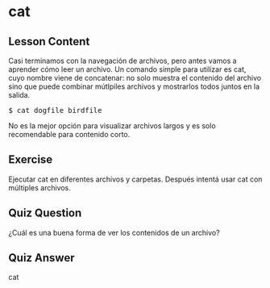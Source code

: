 # cat

## Lesson Content

Casi terminamos con la navegación de archivos, pero antes vamos a aprender cómo leer un archivo. Un comando simple para utilizar es cat, cuyo nombre viene de concatenar: no solo muestra el contenido del archivo sino que puede combinar mútlpiles archivos y mostrarlos todos juntos en la salida.

<pre>$ cat dogfile birdfile</pre>

No es la mejor opción para visualizar archivos largos y es solo recomendable para contenido corto.

## Exercise

Ejecutar cat en diferentes archivos y carpetas. Después intentá usar cat con múltiples archivos.

## Quiz Question

¿Cuál es una buena forma de ver los contenidos de un archivo?

## Quiz Answer

cat
